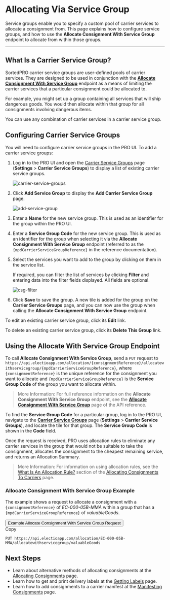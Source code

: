 # Allocating Via Service Group

Service groups enable you to specify a custom pool of carrier services to allocate a consignment from. This page explains how to configure service groups, and how to use the **Allocate Consignment With Service Group** endpoint to allocate from within those groups.

---

## What Is a Carrier Service Group?

SortedPRO carrier service groups are user-defined pools of carrier services. They are designed to be used in conjunction with the **[Allocate Consignment With Service Group](https://docs.electioapp.com/#/api/AllocateConsignmentWithServiceGroup)** endpoint as a means of limiting the carrier services that a particular consignment could be allocated to. 

For example, you might set up a group containing all services that will ship dangerous goods. You would then allocate within that group for all consignments involving dangerous items. 

You can use any combination of carrier services in a carrier service group.

## Configuring Carrier Service Groups

You will need to configure carrier service groups in the PRO UI. To add a carrier service groups:

1. Log in to the PRO UI and open the [Carrier Service Groups](https://www.electioapp.com/configuration/carrierservicegroups) page (**Settings** > **Carrier Service Groups**) to display a list of existing carrier service groups.

    ![carrier-service-groups](../../images/carrier-service-groups.png)

2. Click **Add Service Group** to display the **Add Carrier Service Group** page.

    ![add-service-group](../../images/add-service-group.png)

3. Enter a **Name** for the new service group. This is used as an identifier for the group within the PRO UI.
4. Enter a **Service Group Code** for the new service group. This is used as an identifier for the group when selecting it via the **Allocate Consignment With Service Group** endpoint (referred to as the `{mpdCarrierServiceGroupReference}` in the reference documentation).
5. Select the services you want to add to the group by clicking on them in the service list.

    If required, you can filter the list of services by clicking **Filter** and entering data into the filter fields displayed. All fields are optional.

    ![csg-filter](../../images/csg-filter.png)

6. Click **Save** to save the group. A new tile is added for the group on the **Carrier Service Groups** page, and you can now use the group when calling the **Allocate Consignment With Service Group** endpoint.

To edit an existing carrier service group, click its **Edit** link.

To delete an existing carrier service group, click its **Delete This Group** link.

## Using the Allocate With Service Group Endpoint

To call **Allocate Consignment With Service Group**, send a `PUT` request to `https://api.electioapp.com/allocation/{consignmentReference}/allocatewithservicegroup/{mpdCarrierServiceGroupReference}`, where `{consignmentReference}` is the unique reference for the consignment you want to allocate and `{mpdCarrierServiceGroupReference}` is the **Service Group Code** of the group you want to allocate within.

> <span class="note-header">More Information:</span>
> For full reference information on the <strong>Allocate Consignment With Service Group</strong> endpoint, see the <strong><a href="https://docs.electioapp.com/#/api/AllocateConsignmentWithServiceGroup">Allocate Consignment With Service Group</a></strong> page of the API reference. 

To find the **Service Group Code** for a particular group, log in to the PRO UI, navigate to the **[Carrier Service Groups](https://www.electioapp.com/Configuration/CarrierServiceGroups)** page (**Settings** > **Carrier Service Groups**), and locate the tile for that group. The **Service Group Code** is shown in the **Code** field.

Once the request is received, PRO uses allocation rules to eliminate any carrier services in the group that would not be suitable to take the consignment, allocates the consignment to the cheapest remaining service, and returns an Allocation Summary.

> <span class="note-header">More Information:</span>
> For information on using allocation rules, see the [What Is An Allocation Rule?](/pro/api/help/allocating_consignments.html#what-is-an-allocation-rule) section of the [Allocating Consignments To Carriers](/pro/api/help/allocating_consignments.html) page.

### Allocate Consignment With Service Group Example

The example shows a request to allocate a consignment with a `{consignmentReference}` of _EC-000-05B-MMA_ within a group that has a `{mpdCarrierServiceGroupReference}` of _valuableGoods_.

<div class="tab">
    <button class="staticTabButton">Example Allocate Consignment With Service Group Request</button>
    <div class="copybutton" onclick="CopyToClipboard(this, 'allocationUSGRequest')"><span class='glyphicon glyphicon-copy'></span><span class='copy'>Copy</span></div>
</div>

<div id="allocationUSGRequest" class="staticTabContent" onclick="CopyToClipboard(this, 'allocationUSGRequest')">

```
PUT https://api.electioapp.com/allocation/EC-000-05B-MMA/allocatewithservicegroup/valuableGoods
```

</div>

## Next Steps

* Learn about alternative methods of allocating consignments at the [Allocating Consignments](/pro/api/help/allocating_consignments.html) page.
* Learn how to get and print delivery labels at the [Getting Labels](/pro/api/help/getting_labels.html) page.
* Learn how to add consignments to a carrier manifest at the [Manifesting Consignments](/pro/api/help/manifesting_consignments.html) page.

<script src="../../scripts/requesttabs.js"></script>
<script src="../../scripts/responsetabs.js"></script>
<script src="../../scripts/copy.js"></script>